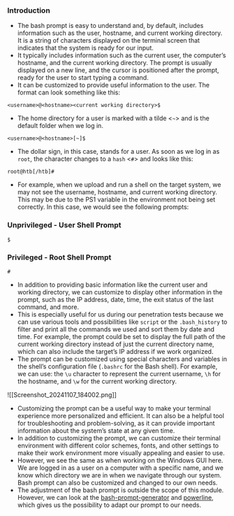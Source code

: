### Introduction
- The bash prompt is easy to understand and, by default, includes information such as the user, hostname, and current working directory. It is a string of characters displayed on the terminal screen that indicates that the system is ready for our input. 
- It typically includes information such as the current user, the computer’s hostname, and the current working directory. The prompt is usually displayed on a new line, and the cursor is positioned after the prompt, ready for the user to start typing a command.
- It can be customized to provide useful information to the user. The format can look something like this:
```shell-session
<username>@<hostname><current working directory>$
```
- The home directory for a user is marked with a tilde <`~`> and is the default folder when we log in.
```shell-session
<username>@<hostname>[~]$
```
- The dollar sign, in this case, stands for a user. As soon as we log in as `root`, the character changes to a `hash` <`#`> and looks like this:
```shell-session
root@htb[/htb]#
```
- For example, when we upload and run a shell on the target system, we may not see the username, hostname, and current working directory. This may be due to the PS1 variable in the environment not being set correctly. In this case, we would see the following prompts:


### Unprivileged - User Shell Prompt
```shell-session
$
```

### Privileged - Root Shell Prompt
```shell-session
#
```

- In addition to providing basic information like the current user and working directory, we can customize to display other information in the prompt, such as the IP address, date, time, the exit status of the last command, and more. 
- This is especially useful for us during our penetration tests because we can use various tools and possibilities like `script` or the `.bash_history` to filter and print all the commands we used and sort them by date and time. For example, the prompt could be set to display the full path of the current working directory instead of just the current directory name, which can also include the target’s IP address if we work organized.
- The prompt can be customized using special characters and variables in the shell’s configuration file (`.bashrc` for the Bash shell). For example, we can use: the `\u` character to represent the current username, `\h` for the hostname, and `\w` for the current working directory.

![[Screenshot_20241107_184002.png]]
- Customizing the prompt can be a useful way to make your terminal experience more personalized and efficient. It can also be a helpful tool for troubleshooting and problem-solving, as it can provide important information about the system’s state at any given time.
- In addition to customizing the prompt, we can customize their terminal environment with different color schemes, fonts, and other settings to make their work environment more visually appealing and easier to use.
- However, we see the same as when working on the Windows GUI here. We are logged in as a user on a computer with a specific name, and we know which directory we are in when we navigate through our system. Bash prompt can also be customized and changed to our own needs. 
- The adjustment of the bash prompt is outside the scope of this module. However, we can look at the [bash-prompt-generator](https://bash-prompt-generator.org/) and [powerline](https://github.com/powerline/powerline), which gives us the possibility to adapt our prompt to our needs.